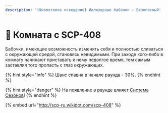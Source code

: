 ```yaml
---
description: '[Фиолетовое освещение] Иллюзорные бабочки – Безопасный'
---
```


# 🦋 Комната с SCP-408

Бабочки, имеющие возможность изменять себя и полностью сливаться с окружающей средой, становясь невидимыми. При заходе кого-либо в комнату начинают приставать к нему недолгое время, тем самым заставляя того пропасть с глаз окружающих.

{% hint style="info" %}
Шанс спавна в начале раунда - 30%.
{% endhint %}

{% hint style="danger" %}
На появление в раунде влияет [Система Сезонов](../server-systems/seasons-system.md)!
{% endhint %}

{% embed url="http://scp-ru.wikidot.com/scp-408" %}
